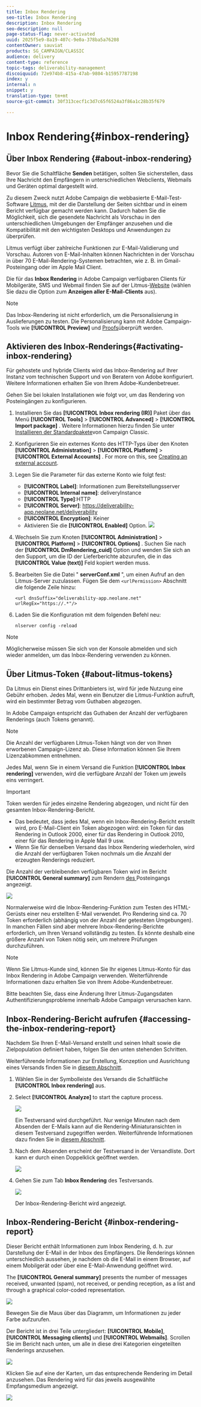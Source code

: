 ```yaml
---
title: Inbox Rendering
seo-title: Inbox Rendering
description: Inbox Rendering
seo-description: null
page-status-flag: never-activated
uuid: 2025f5e9-8a19-407c-9e0a-378ba5a76208
contentOwner: sauviat
products: SG_CAMPAIGN/CLASSIC
audience: delivery
content-type: reference
topic-tags: deliverability-management
discoiquuid: 72e974b8-415a-47ab-9804-b15957787198
index: y
internal: n
snippet: y
translation-type: tm+mt
source-git-commit: 30f313cecf1c3d7c65f6524a3f86a1c28b35f679

---
```



# Inbox Rendering{#inbox-rendering}

## Über Inbox Rendering {#about-inbox-rendering}

Bevor Sie die Schaltfläche **Senden** betätigen, sollten Sie sicherstellen, dass Ihre Nachricht den Empfängern in unterschiedlichen Webclients, Webmails und Geräten optimal dargestellt wird.

Zu diesem Zweck nutzt Adobe Campaign die webbasierte E-Mail-Test-Software [Litmus](https://litmus.com/email-testing), mit der die Darstellung der Seiten sichtbar und in einem Bericht verfügbar gemacht werden kann. Dadurch haben Sie die Möglichkeit, sich die gesendete Nachricht als Vorschau in den unterschiedlichen Umgebungen der Empfänger anzusehen und die Kompatibilität mit den wichtigsten Desktops und Anwendungen zu überprüfen.

Litmus verfügt über zahlreiche Funktionen zur E-Mail-Validierung und Vorschau. Autoren von E-Mail-Inhalten können Nachrichten in der Vorschau in über 70 E-Mail-Rendering-Systemen betrachten, wie z. B. im Gmail-Posteingang oder im Apple Mail Client.

Die für das **Inbox Rendering** in Adobe Campaign verfügbaren Clients für Mobilgeräte, SMS und Webmail finden Sie auf der Litmus-[Website](https://litmus.com/email-testing) (wählen Sie dazu die Option zum **Anzeigen aller E-Mail-Clients** aus).

>[!NOTE]
>
>Das Inbox-Rendering ist nicht erforderlich, um die Personalisierung in Auslieferungen zu testen. Die Personalisierung kann mit Adobe Campaign-Tools wie **[!UICONTROL Preview]** und [Proofs](../../delivery/using/steps-validating-the-delivery.md#sending-a-proof)überprüft werden.

## Aktivieren des Inbox-Renderings{#activating-inbox-rendering}

Für gehostete und hybride Clients wird das Inbox-Rendering auf Ihrer Instanz vom technischen Support und von Beratern von Adobe konfiguriert. Weitere Informationen erhalten Sie von Ihrem Adobe-Kundenbetreuer.

Gehen Sie bei lokalen Installationen wie folgt vor, um das Rendering von Posteingängen zu konfigurieren.

1. Installieren Sie das **[!UICONTROL Inbox rendering (IR)]** Paket über das Menü **[!UICONTROL Tools]** > **[!UICONTROL Advanced]** > **[!UICONTROL Import package]** . Weitere Informationen hierzu finden Sie unter [Installieren der Standardpakete](../../installation/using/installing-campaign-standard-packages.md)von Campaign Classic.
1. Konfigurieren Sie ein externes Konto des HTTP-Typs über den Knoten **[!UICONTROL Administration]** > **[!UICONTROL Platform]** > **[!UICONTROL External Accounts]** . For more on this, see [Creating an external account](../../platform/using/external-accounts.md#creating-an-external-account).
1. Legen Sie die Parameter für das externe Konto wie folgt fest:
   * **[!UICONTROL Label]**: Informationen zum Bereitstellungsserver
   * **[!UICONTROL Internal name]**: deliveryInstance
   * **[!UICONTROL Type]**:HTTP
   * **[!UICONTROL Server]**: https://deliverability-app.neolane.net/deliverability
   * **[!UICONTROL Encryption]**: Keiner
   * Aktivieren Sie die **[!UICONTROL Enabled]** Option.
   ![](assets/s_tn_inbox_rendering_external-account.png)

1. Wechseln Sie zum Knoten **[!UICONTROL Administration]** > **[!UICONTROL Platform]** > **[!UICONTROL Options]** . Suchen Sie nach der **[!UICONTROL DmRendering_cuid]** Option und wenden Sie sich an den Support, um die ID der Lieferberichte abzurufen, die in das **[!UICONTROL Value (text)]** Feld kopiert werden muss.
1. Bearbeiten Sie die Datei &quot; **serverConf.xml** &quot;, um einen Aufruf an den Litmus-Server zuzulassen. Fügen Sie dem `<urlPermission>` Abschnitt die folgende Zeile hinzu:

   ```
   <url dnsSuffix="deliverability-app.neolane.net" urlRegEx="https://.*"/>
   ```

1. Laden Sie die Konfiguration mit dem folgenden Befehl neu:

   ```
   nlserver config -reload
   ```

>[!NOTE]
>
>Möglicherweise müssen Sie sich von der Konsole abmelden und sich wieder anmelden, um das Inbox-Rendering verwenden zu können.

## Über Litmus-Token {#about-litmus-tokens}

Da Litmus ein Dienst eines Drittanbieters ist, wird für jede Nutzung eine Gebühr erhoben. Jedes Mal, wenn ein Benutzer die Litmus-Funktion aufruft, wird ein bestimmter Betrag vom Guthaben abgezogen.

In Adobe Campaign entspricht das Guthaben der Anzahl der verfügbaren Renderings (auch Tokens genannt).

>[!NOTE]
>
>Die Anzahl der verfügbaren Litmus-Token hängt von der von Ihnen erworbenen Campaign-Lizenz ab. Diese Information können Sie Ihrem Lizenzabkommen entnehmen.

Jedes Mal, wenn Sie in einem Versand die Funktion **[!UICONTROL Inbox rendering]** verwenden, wird die verfügbare Anzahl der Token um jeweils eins verringert.

>[!IMPORTANT]
>
>Token werden für jedes einzelne Rendering abgezogen, und nicht für den gesamten Inbox-Rendering-Bericht.
>
>* Das bedeutet, dass jedes Mal, wenn ein Inbox-Rendering-Bericht erstellt wird, pro E-Mail-Client ein Token abgezogen wird: ein Token für das Rendering in Outlook 2000, einer für das Rendering in Outlook 2010, einer für das Rendering in Apple Mail 9 usw.
>* Wenn Sie für denselben Versand das Inbox Rendering wiederholen, wird die Anzahl der verfügbaren Token nochmals um die Anzahl der erzeugten Renderings reduziert.
>



Die Anzahl der verbleibenden verfügbaren Token wird im Bericht **[!UICONTROL General summary]** zum Rendern [ des ](#inbox-rendering-report)Posteingangs angezeigt.

![](assets/s_tn_inbox_rendering_tokens.png)

Normalerweise wird die Inbox-Rendering-Funktion zum Testen des HTML-Gerüsts einer neu erstellten E-Mail verwendet. Pro Rendering sind ca. 70 Token erforderlich (abhängig von der Anzahl der getesteten Umgebungen). In manchen Fällen sind aber mehrere Inbox-Rendering-Berichte erforderlich, um Ihren Versand vollständig zu testen. Es könnte deshalb eine größere Anzahl von Token nötig sein, um mehrere Prüfungen durchzuführen.

>[!NOTE]
>
>Wenn Sie Litmus-Kunde sind, können Sie Ihr eigenes Litmus-Konto für das Inbox Rendering in Adobe Campaign verwenden. Weiterführende Informationen dazu erhalten Sie von Ihrem Adobe-Kundenbetreuer.
>
>Bitte beachten Sie, dass eine Änderung Ihrer Litmus-Zugangsdaten Authentifizierungsprobleme innerhalb Adobe Campaign verursachen kann.

## Inbox-Rendering-Bericht aufrufen {#accessing-the-inbox-rendering-report}

Nachdem Sie Ihren E-Mail-Versand erstellt und seinen Inhalt sowie die Zielpopulation definiert haben, folgen Sie den unten stehenden Schritten.

Weiterführende Informationen zur Erstellung, Konzeption und Ausrichtung eines Versands finden Sie in [diesem Abschnitt](../../delivery/using/about-email-channel.md).

1. Wählen Sie in der Symbolleiste des Versands die Schaltfläche **[!UICONTROL Inbox rendering]** aus.
1. Select **[!UICONTROL Analyze]** to start the capture process.

   ![](assets/s_tn_inbox_rendering_button.png)

   Ein Testversand wird durchgeführt. Nur wenige Minuten nach dem Absenden der E-Mails kann auf die Rendering-Miniaturansichten in diesem Testversand zugegriffen werden. Weiterführende Informationen dazu finden Sie in [diesem Abschnitt](../../delivery/using/steps-validating-the-delivery.md#sending-a-proof).

1. Nach dem Absenden erscheint der Testversand in der Versandliste. Dort kann er durch einen Doppelklick geöffnet werden.

   ![](assets/s_tn_inbox_rendering_delivery_list.png)

1. Gehen Sie zum Tab **Inbox Rendering** des Testversands.

   ![](assets/s_tn_inbox_rendering_tab.png)

   Der Inbox-Rendering-Bericht wird angezeigt.

## Inbox-Rendering-Bericht {#inbox-rendering-report}

Dieser Bericht enthält Informationen zum Inbox Rendering, d. h. zur Darstellung der E-Mail in der Inbox des Empfängers. Die Renderings können unterschiedlich aussehen, je nachdem ob die E-Mail in einem Browser, auf einem Mobilgerät oder über eine E-Mail-Anwendung geöffnet wird.

The **[!UICONTROL General summary]** presents the number of messages received, unwanted (spam), not received, or pending reception, as a list and through a graphical color-coded representation.

![](assets/s_tn_inbox_rendering_summary.png)

Bewegen Sie die Maus über das Diagramm, um Informationen zu jeder Farbe aufzurufen.

Der Bericht ist in drei Teile untergliedert: **[!UICONTROL Mobile]**, **[!UICONTROL Messaging clients]** und **[!UICONTROL Webmails]**. Scrollen Sie im Bericht nach unten, um alle in diese drei Kategorien eingeteilten Renderings anzusehen.

![](assets/s_tn_inbox_rendering_report.png)

Klicken Sie auf eine der Karten, um das entsprechende Rendering im Detail anzusehen. Das Rendering wird für das jeweils ausgewählte Empfangsmedium angezeigt.

![](assets/s_tn_inbox_rendering_example.png)
